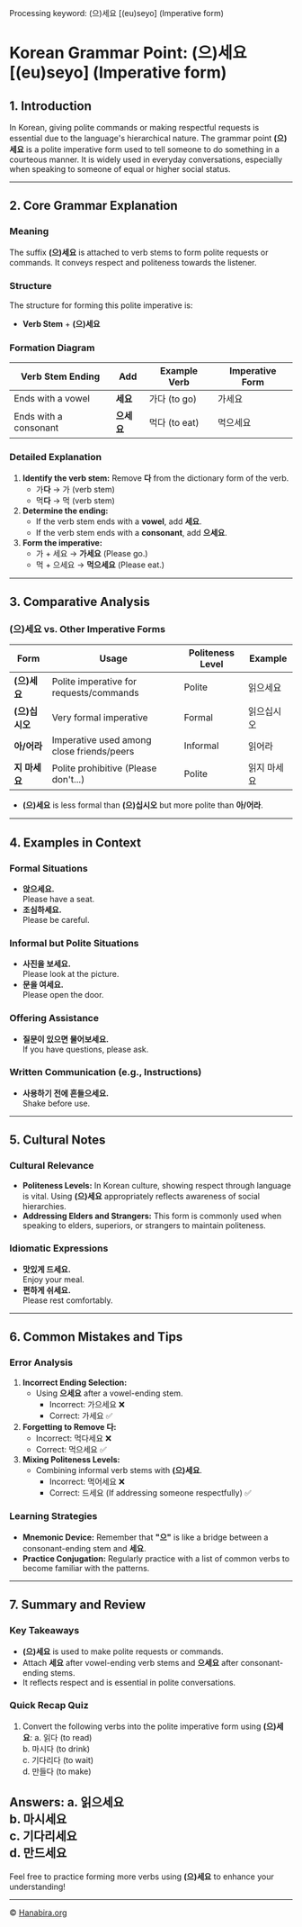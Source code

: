 Processing keyword: (으)세요 [(eu)seyo] (Imperative form)
# Korean Grammar Point: (으)세요 [(eu)seyo] (Imperative form)

## 1. Introduction
In Korean, giving polite commands or making respectful requests is essential due to the language's hierarchical nature. The grammar point **(으)세요** is a polite imperative form used to tell someone to do something in a courteous manner. It is widely used in everyday conversations, especially when speaking to someone of equal or higher social status.

---
## 2. Core Grammar Explanation
### Meaning
The suffix **(으)세요** is attached to verb stems to form polite requests or commands. It conveys respect and politeness towards the listener.
### Structure
The structure for forming this polite imperative is:
- **Verb Stem** + **(으)세요**
### Formation Diagram
| Verb Stem Ending | Add               | Example Verb | Imperative Form    |
|------------------|-------------------|--------------|--------------------|
| Ends with a vowel| **세요**           | 가다 (to go)  | 가세요              |
| Ends with a consonant| **으세요**    | 먹다 (to eat)| 먹으세요            |
### Detailed Explanation
1. **Identify the verb stem:**
   Remove **다** from the dictionary form of the verb.
   - 가**다** → 가 (verb stem)
   - 먹**다** → 먹 (verb stem)
2. **Determine the ending:**
   - If the verb stem ends with a **vowel**, add **세요**.
   - If the verb stem ends with a **consonant**, add **으세요**.
3. **Form the imperative:**
   - 가 + 세요 → **가세요** (Please go.)
   - 먹 + 으세요 → **먹으세요** (Please eat.)
---
## 3. Comparative Analysis
### (으)세요 vs. Other Imperative Forms
| Form         | Usage                                    | Politeness Level | Example       |
|--------------|------------------------------------------|------------------|---------------|
| **(으)세요**  | Polite imperative for requests/commands  | Polite           | 읽으세요      |
| **(으)십시오**| Very formal imperative                   | Formal           | 읽으십시오    |
| **아/어라**   | Imperative used among close friends/peers| Informal         | 읽어라        |
| **지 마세요** | Polite prohibitive (Please don't...)     | Polite           | 읽지 마세요   |
- **(으)세요** is less formal than **(으)십시오** but more polite than **아/어라**.
---
## 4. Examples in Context
### Formal Situations
- **앉으세요.**  
  Please have a seat.
- **조심하세요.**  
  Please be careful.
### Informal but Polite Situations
- **사진을 보세요.**  
  Please look at the picture.
- **문을 여세요.**  
  Please open the door.
### Offering Assistance
- **질문이 있으면 물어보세요.**  
  If you have questions, please ask.
### Written Communication (e.g., Instructions)
- **사용하기 전에 흔들으세요.**  
  Shake before use.
---
## 5. Cultural Notes
### Cultural Relevance
- **Politeness Levels:** In Korean culture, showing respect through language is vital. Using **(으)세요** appropriately reflects awareness of social hierarchies.
- **Addressing Elders and Strangers:** This form is commonly used when speaking to elders, superiors, or strangers to maintain politeness.
### Idiomatic Expressions
- **맛있게 드세요.**  
  Enjoy your meal.
- **편하게 쉬세요.**  
  Please rest comfortably.
---
## 6. Common Mistakes and Tips
### Error Analysis
1. **Incorrect Ending Selection:**
   - Using **으세요** after a vowel-ending stem.
     - Incorrect: 가으세요 ❌
     - Correct: 가세요 ✅
2. **Forgetting to Remove 다:**
   - Incorrect: 먹다세요 ❌
   - Correct: 먹으세요 ✅
3. **Mixing Politeness Levels:**
   - Combining informal verb stems with **(으)세요**.
     - Incorrect: 먹어세요 ❌
     - Correct: 드세요 (If addressing someone respectfully) ✅
### Learning Strategies
- **Mnemonic Device:** Remember that **"으"** is like a bridge between a consonant-ending stem and **세요**.
- **Practice Conjugation:** Regularly practice with a list of common verbs to become familiar with the patterns.
---
## 7. Summary and Review
### Key Takeaways
- **(으)세요** is used to make polite requests or commands.
- Attach **세요** after vowel-ending verb stems and **으세요** after consonant-ending stems.
- It reflects respect and is essential in polite conversations.
### Quick Recap Quiz
1. Convert the following verbs into the polite imperative form using **(으)세요**:
   a. 읽다 (to read)  
   b. 마시다 (to drink)  
   c. 기다리다 (to wait)  
   d. 만들다 (to make)  

**Answers:**
   a. 읽으세요  
   b. 마시세요  
   c. 기다리세요  
   d. 만드세요
---
Feel free to practice forming more verbs using **(으)세요** to enhance your understanding!

---
© [Hanabira.org](https://hanabira.org)
